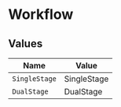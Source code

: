 # Workflow


## Values

| Name          | Value         |
| ------------- | ------------- |
| `SingleStage` | SingleStage   |
| `DualStage`   | DualStage     |